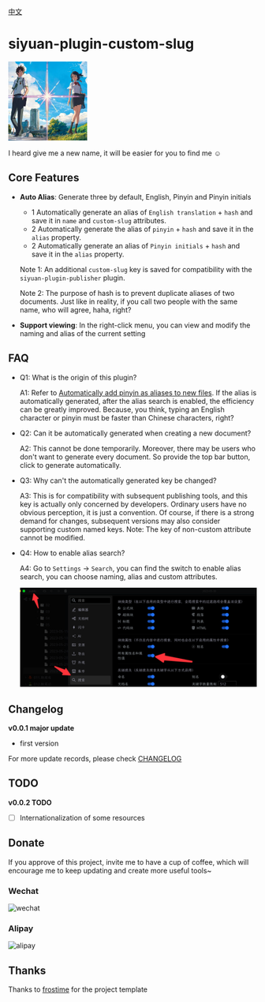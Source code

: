 [中文](README_zh_CN.md)

# siyuan-plugin-custom-slug

<img src="./icon.png" width="160" height="160" alt="icon">

I heard give me a new name, it will be easier for you to find me ☺️

## Core Features
- **Auto Alias**: Generate three by default, English, Pinyin and Pinyin initials
  - 1 Automatically generate an alias of `English translation` + `hash` and save it in `name` and `custom-slug` attributes.
  - 2 Automatically generate the alias of `pinyin` + `hash` and save it in the `alias` property.
  - 2 Automatically generate an alias of `Pinyin initials` + `hash` and save it in the `alias` property.

  Note 1: An additional `custom-slug` key is saved for compatibility with the `siyuan-plugin-publisher` plugin.

  Note 2: The purpose of hash is to prevent duplicate aliases of two documents. Just like in reality, if you call two people with the same name, who will agree, haha, right?

- **Support viewing**: In the right-click menu, you can view and modify the naming and alias of the current setting

## FAQ

* Q1: What is the origin of this plugin?

  A1: Refer to [Automatically add pinyin as aliases to new files](https://github.com/siyuan-note/siyuan/issues/8396). If the alias is automatically generated, after the alias search is enabled, the efficiency can be greatly improved. Because, you think, typing an English character or pinyin must be faster than Chinese characters, right?

* Q2: Can it be automatically generated when creating a new document?

  A2: This cannot be done temporarily. Moreover, there may be users who don't want to generate every document. So provide the top bar button, click to generate automatically.

* Q3: Why can't the automatically generated key be changed?

  A3: This is for compatibility with subsequent publishing tools, and this key is actually only concerned by developers. Ordinary users have no obvious perception, it is just a convention. Of course, if there is a strong demand for changes, subsequent versions may also consider supporting custom named keys. Note: The key of non-custom attribute cannot be modified.

* Q4: How to enable alias search?

  A4: Go to `Settings` -> `Search`, you can find the switch to enable alias search, you can choose naming, alias and custom attributes.

  ![](./assets/slug-setting.png)

## Changelog

**v0.0.1 major update**

- first version

For more update records, please check [CHANGELOG](https://github.com/terwer/siyuan-plugin-custom-slug/blob/main/CHANGELOG.md)

## TODO

**v0.0.2 TODO**

- [ ] Internationalization of some resources

## Donate

If you approve of this project, invite me to have a cup of coffee, which will encourage me to keep updating and create
more useful tools~

### Wechat

<div>
<img src="https://static-rs-terwer.oss-cn-beijing.aliyuncs.com/donate/wechat.jpg" alt="wechat" style="width:280px;height:375px;" />
</div>

### Alipay

<div>
<img src="https://static-rs-terwer.oss-cn-beijing.aliyuncs.com/donate/alipay.jpg" alt="alipay" style="width:280px;height:375px;" />
</div>

## Thanks

Thanks to [frostime](https://github.com/siyuan-note/plugin-sample-vite-svelte) for the project template